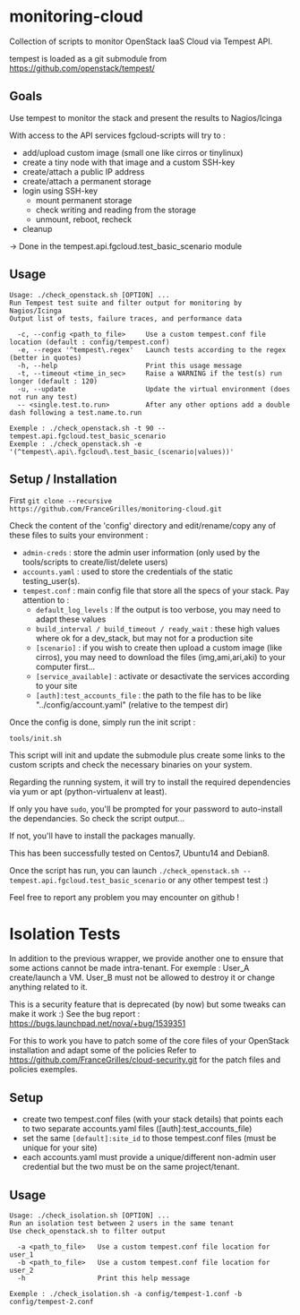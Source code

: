 # monitoring-cloud
Collection of scripts to monitor OpenStack IaaS Cloud via Tempest API.

tempest is loaded as a git submodule from https://github.com/openstack/tempest/

## Goals
Use tempest to monitor the stack and present the results to Nagios/Icinga

With access to the API services fgcloud-scripts will try to :

* add/upload custom image (small one like cirros or tinylinux)
* create a tiny node with that image and a custom SSH-key
* create/attach a public IP address
* create/attach a permanent storage
* login using SSH-key
  * mount permanent storage
  * check writing and reading from the storage
  * unmount, reboot, recheck
* cleanup

-> Done in the tempest.api.fgcloud.test_basic_scenario module

## Usage
```
Usage: ./check_openstack.sh [OPTION] ...
Run Tempest test suite and filter output for monitoring by Nagios/Icinga
Output list of tests, failure traces, and performance data

  -c, --config <path_to_file>     Use a custom tempest.conf file location (default : config/tempest.conf)
  -e, --regex '^tempest\.regex'   Launch tests according to the regex (better in quotes)
  -h, --help                      Print this usage message
  -t, --timeout <time_in_sec>     Raise a WARNING if the test(s) run longer (default : 120)
  -u, --update                    Update the virtual environment (does not run any test)
  -- <single.test.to.run>         After any other options add a double dash following a test.name.to.run

Exemple : ./check_openstack.sh -t 90 -- tempest.api.fgcloud.test_basic_scenario
Exemple : ./check_openstack.sh -e '(^tempest\.api\.fgcloud\.test_basic_(scenario|values))'
```
## Setup / Installation

First `git clone --recursive https://github.com/FranceGrilles/monitoring-cloud.git`

Check the content of the 'config' directory and edit/rename/copy any of these files to suits your environment :
* `admin-creds` : store the admin user information (only used by the tools/scripts to create/list/delete users)
* `accounts.yaml` : used to store the credentials of the static testing_user(s).
* `tempest.conf` : main config file that store all the specs of your stack. Pay attention to :
  * `default_log_levels` : If the output is too verbose, you may need to adapt these values
  * `build_interval / build_timeout / ready_wait` : these high values where ok for a dev_stack, but may not for a production site
  * `[scenario]` : if you wish to create then upload a custom image (like cirros), you may need to download the files (img,ami,ari,aki) to your computer first...
  * `[service_available]` : activate or desactivate the services according to your site
  * `[auth]:test_accounts_file` : the path to the file has to be like "../config/account.yaml" (relative to the tempest dir)

Once the config is done, simply run the init script :
```
tools/init.sh
```
This script will init and update the submodule plus create some links to the custom scripts and check the necessary binaries on your system.

Regarding the running system, it will try to install the required dependencies via yum or apt (python-virtualenv at least).

If only you have `sudo`, you'll be prompted for your password to auto-install the dependancies. So check the script output...

If not, you'll have to install the packages manually.

This has been successfully tested on Centos7, Ubuntu14 and Debian8.

Once the script has run, you can launch `./check_openstack.sh -- tempest.api.fgcloud.test_basic_scenario` or any other tempest test :)

Feel free to report any problem you may encounter on github !

# Isolation Tests

In addition to the previous wrapper, we provide another one to ensure that some actions cannot be made intra-tenant.
For exemple : User_A create/launch a VM. User_B must not be allowed to destroy it or change anything related to it.

This is a security feature that is deprecated (by now) but some tweaks can make it work :)
See the bug report : https://bugs.launchpad.net/nova/+bug/1539351

For this to work you have to patch some of the core files of your OpenStack installation and adapt some of the policies
Refer to https://github.com/FranceGrilles/cloud-security.git for the patch files and policies exemples.

## Setup

 * create two tempest.conf files (with your stack details) that points each to two separate accounts.yaml files ([auth]:test_accounts_file)
 * set the same `[default]:site_id` to those tempest.conf files (must be unique for your site)
 * each accounts.yaml must provide a unique/different non-admin user credential but the two must be on the same project/tenant.

## Usage

```
Usage: ./check_isolation.sh [OPTION] ...
Run an isolation test between 2 users in the same tenant
Use check_openstack.sh to filter output

  -a <path_to_file>   Use a custom tempest.conf file location for user_1
  -b <path_to_file>   Use a custom tempest.conf file location for user_2
  -h                  Print this help message

Exemple : ./check_isolation.sh -a config/tempest-1.conf -b config/tempest-2.conf
```
